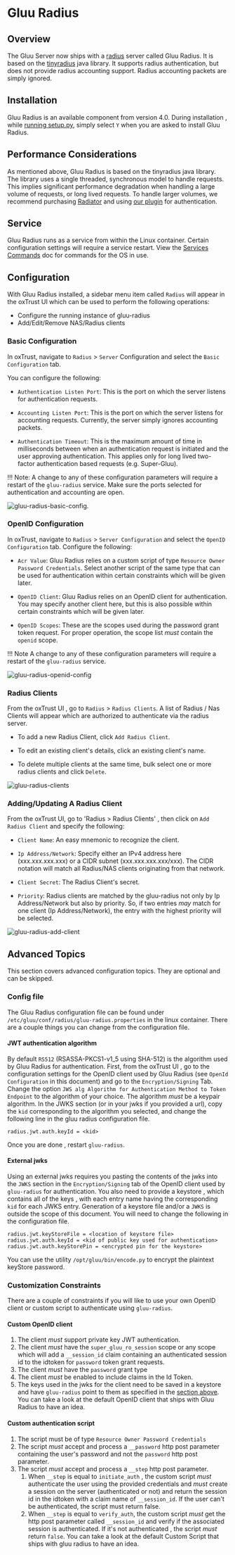 # Gluu Radius

## Overview
The Gluu Server now ships with a [radius](https://en.wikipedia.org/wiki/RADIUS) server called
Gluu Radius. It is based on the [tinyradius](http://tinyradius.sourceforge.net/) java library. 
It supports radius authentication, but does not provide radius accounting support. Radius accounting 
packets are simply ignored.

## Installation  
Gluu Radius is an available component from version 4.0. During installation , while [running setup.py](../../installation-guide/install.md#run-setuppy), simply select `Y` when you are asked to install Gluu Radius.

## Performance Considerations 
As mentioned above, Gluu Radius is based on the tinyradius java library. The library uses a single threaded, synchronous model to handle requests. This implies significant performance degradation when handling a large volume of requests, or 
long lived requests. To handle larger volumes, we recommend purchasing [Radiator](https://radiatorsoftware.com/products/radiator/) and using [our plugin](./gluu-radiator.md) for authentication.

## Service 
Gluu Radius runs as a service from within the Linux container. Certain configuration settings will require a service restart. View the [Services Commands](../../operation/services.md) doc for commands for the OS in use. 

## Configuration 
With Gluu Radius installed, a sidebar menu item called `Radius` will appear in the oxTrust UI which can be used to perform the following operations:

  - Configure the running instance of gluu-radius   
  - Add/Edit/Remove NAS/Radius clients    

### Basic Configuration 
 In oxTrust, navigate to `Radius` > `Server` Configuration and select the `Basic Configuration` tab.
 
 You can configure the following:
 
   - `Authentication Listen Port`: This is the port on which the server listens for authentication requests.
   
   - `Accounting Listen Port`: This is the port on which the server listens for accounting requests. Currently, the server simply ignores accounting packets.
   
   - `Authentication Timeout`: This is the maximum amount of time in milliseconds between when an authentication
     request is initiated and the user approving authentication. This applies only for long lived two-factor 
     authentication based requests (e.g. Super-Gluu).
  
!!! Note: 
    A change to any of these configuration parameters will require a restart of the `gluu-radius` service. Make sure the ports selected for authentication and accounting are open.

![gluu-radius-basic-config](../../img/admin-guide/radius-server/gluu-radius-basic-config.png).

### OpenID Configuration 
In oxTrust, navigate to `Radius` > `Server Configuration` and select the `OpenID Configuration` tab. Configure the following:
 
   - `Acr Value`: Gluu Radius relies on a custom script of type `Resource Owner Password Credentials`. Select another script of the same type that can be used for authentication within certain constraints which will be given later.
 
   - `OpenID Client`: Gluu Radius relies on an OpenID client for authentication. You may specify another client here,  but this is also possible within certain constraints which will be given later.
   
   - `OpenID Scopes`: These are the scopes used during the password grant token request. For proper operation, the scope list *must* contain the `openid` scope.

!!! Note 
    A change to any of these configuration parameters will require a restart of the `gluu-radius` service.
    
![gluu-radius-openid-config](../../img/admin-guide/radius-server/gluu-radius-openid-config.png)

### Radius Clients 
From the oxTrust UI , go to `Radius` > `Radius Clients`. A list of Radius / Nas Clients will appear which are authorized to authenticate via the radius server.

- To add a new Radius Client, click `Add Radius Client`. 

- To edit an existing client's details, click an existing client's name.

- To delete multiple clients at the same time, bulk select one or more radius clients and click `Delete`.

![gluu-radius-clients](../../img/admin-guide/radius-server/gluu-radius-clients.png)

### Adding/Updating A Radius Client 
From the oxTrust UI, go to 'Radius > Radius Clients' , then click on `Add Radius Client` and specify the following:

  - `Client Name`: An easy mnemonic to recognize the client. 

  - `Ip Address/Network`: Specify either an IPv4 address here (xxx.xxx.xxx.xxx) or a CIDR subnet
    (xxx.xxx.xxx.xxx/xxx). The CIDR notation will match all Radius/NAS clients originating from that network. 
  
  - `Client Secret`: The Radius Client's secret.
  
  - `Priority`: Radius clients are matched by the gluu-radius not only by Ip Address/Network but also by priority. 
     So, if two entries _may_ match for one client (Ip Address/Network), the entry with the highest priority will be selected. 

![gluu-radius-add-client](../../img/admin-guide/radius-server/gluu-radius-add-client.png)

## Advanced Topics 
This section covers advanced configuration topics. They are optional and can be skipped.

### Config file 
 The Gluu Radius configuration file can be found under `/etc/gluu/conf/radius/gluu-radius.properties` 
in the linux container. There are a couple things you can change from the configuration file.

#### JWT authentication algorithm
By default `RS512` (RSASSA-PKCS1-v1_5 using SHA-512) is the algorithm used by Gluu Radius for authentication.
First, from the oxTrust UI , go to the configuration settings for the OpenID client used by Gluu Radius
(see `OpenId Configuration` in this document) and go to the `Encryption/Signing` Tab.
Change the option `JWS alg Algorithm for Authentication Method to Token Endpoint` to the algorithm of your choice.
The algorithm *must* be a keypair algorithm.
In the JWKS section (or in your jwks if you provided a url), copy the `kid` corresponding to the algorithm you selected,
and change the following line in the gluu radius configuration file.

```
radius.jwt.auth.keyId = <kid>
```
Once you are done , restart `gluu-radius`.

#### External jwks 
Using an external jwks requires you pasting the contents of the jwks into the `JWKS` section in the `Encryption/Signing` tab
of the OpenID client used by `gluu-radius` for authentication.
You also need to provide a keystore , which contains all of the keys , with each entry name having the corresponding `kid`
for each JWKS entry. Generation of a keystore file and/or a `JWKS` is outside the scope of this document.
You will need to change the following in the configuration file.
```
radius.jwt.keyStoreFile = <location of keystore file>
radius.jwt.auth.keyId = <kid of public key used for authentication>
radius.jwt.auth.keyStorePin = <encrypted pin for the keystore>
```
You can use the utility `/opt/gluu/bin/encode.py` to encrypt the plaintext keyStore password.


### Customization Constraints 
There are a couple of constraints if you will like to use your own OpenID client or custom script to authenticate
using `gluu-radius`.

#### Custom OpenID client 
1. The client *must* support private key JWT authentication.
1. The client *must* have the `super_gluu_ro_session` scope or any scope which will add a `__session_id`
   claim containing an authenticated session id to the idtoken for `password` token grant requests.
1. The client *must* have the `password` grant type 
1. The client *must* be enabled to include claims in the Id Token.
1. The keys used in the jwks for the client need to be saved in a keystore and have `gluu-radius` point 
   to them as specified in the [section above](./gluu-radius.md#using-an-external-jwks).
You can take a look at the default OpenID client that ships with Gluu Radius to have an idea.

#### Custom authentication script
1. The script must be of type `Resource Owner Password Credentials` 
1. The script *must* accept and process a `__password` http post parameter containing the user's password and not the `password`
   http post parameter.
1. The script *must* accept and process a `__step` http post parameter.
   1. When `__step` is equal to `initiate_auth` , the custom script *must* authenticate the user using the provided credentials      and *must* create a session on the server (authenticated or not) and return the session id in the idtoken with a claim
      name of `__session_id`. If the user can't be authenticated, the script must return false. 
   1. When `__step` is equal to `verify_auth`, the custom script *must* get the http post parameter called `__session_id`
      and verify if the associated session is authenticated. If it's not authenticated , the script *must* return `false`.
You can take a look at the default Custom Script that ships with gluu radius to have an idea.






     

